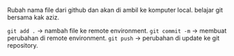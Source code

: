 Rubah nama file dari github dan akan di ambil ke komputer local.
belajar git bersama kak aziz.

`git add .` -> nambah file ke remote environment.
`git commit -m` -> membuat perubahan di remote environment.
`git push` -> perubahan di update ke git repository.
